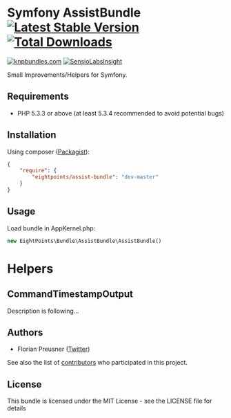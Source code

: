 Symfony AssistBundle [![Latest Stable Version](https://poser.pugx.org/eightpoints/assist-bundle/v/stable.png)](https://packagist.org/packages/eightpoints/assist-bundle) [![Total Downloads](https://poser.pugx.org/eightpoints/assist-bundle/downloads.png)](https://packagist.org/packages/eightpoints/assist-bundle)
====================
[![knpbundles.com](http://knpbundles.com/8p/AssistBundle/badge)](http://knpbundles.com/8p/AssistBundle)
[![SensioLabsInsight](https://insight.sensiolabs.com/projects/5cf56080-9357-49a3-83b2-a3dd20a8a590/big.png)](https://insight.sensiolabs.com/projects/5cf56080-9357-49a3-83b2-a3dd20a8a590)

Small Improvements/Helpers for Symfony.

Requirements
------------
 - PHP 5.3.3 or above (at least 5.3.4 recommended to avoid potential bugs)
 
Installation
------------
Using composer ([Packagist][1]):

``` json
{
    "require": {
        "eightpoints/assist-bundle": "dev-master"
    }
}
```


Usage
-----
Load bundle in AppKernel.php:
``` php
new EightPoints\Bundle\AssistBundle\AssistBundle()
```


Helpers
=======

CommandTimestampOutput
----------------------
Description is following...


Authors
-------
 - Florian Preusner ([Twitter][2])

See also the list of [contributors][3] who participated in this project.


License
-------
This bundle is licensed under the MIT License - see the LICENSE file for details


[1]: https://packagist.org/packages/eightpoints/assist-bundle
[2]: http://twitter.com/floeH
[3]: https://github.com/8p/GuzzleBundle/graphs/contributors
